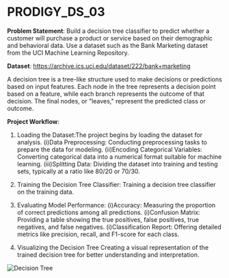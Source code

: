 # PRODIGY_DS_03
**Problem Statement**: Build a decision tree classifier to predict whether a customer will purchase a product or service based on their demographic and behavioral data. Use a dataset such as the Bank Marketing dataset from the UCI Machine Learning Repository.

**Dataset**: https://archive.ics.uci.edu/dataset/222/bank+marketing

A decision tree is a tree-like structure used to make decisions or predictions based on input features. Each node in the tree represents a decision point based on a feature, while each branch represents the outcome of that decision. The final nodes, or "leaves," represent the predicted class or outcome.

**Project Workflow**:
1. Loading the Dataset:The project begins by loading the dataset for analysis.
    (i)Data Preprocessing: Conducting preprocessing tasks to prepare the data for modeling.
   (ii)Encoding Categorical Variables: Converting categorical data into a numerical format suitable for machine learning.
  (iii)Splitting Data: Dividing the dataset into training and testing sets, typically at a ratio like 80/20 or 70/30.

3. Training the Decision Tree Classifier: Training a decision tree classifier on the training data.
   
4. Evaluating Model Performance: 
    (i)Accuracy: Measuring the proportion of correct predictions among all predictions.
    (i)Confusion Matrix: Providing a table showing the true positives, false positives, true negatives, and false negatives.
    (i)Classification Report: Offering detailed metrics like precision, recall, and F1-score for each class.
   
5. Visualizing the Decision Tree Creating a visual representation of the trained decision tree for better understanding and interpretation.

![Decision Tree](https://github.com/adroitathena2/PRODIGY_DS_03/assets/143172958/f464d17f-1f56-4adc-8691-1fd8c7f55c48)

